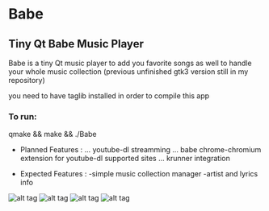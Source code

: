 # Babe
## Tiny Qt Babe Music Player

Babe is a tiny Qt music player to add you favorite songs as well to handle your whole music collection
(previous unfinished gtk3 version still in my repository) 

you need to have taglib installed in order to compile this app

<h3> To run: </h3>
qmake && make && ./Babe


* Planned Features :
  ... youtube-dl streamming 
  ... babe chrome-chromium extension for youtube-dl supported sites
  ... krunner integration

* Expected Features :
  -simple music collection manager
  -artist and lyrics info


![alt tag](https://github.com/milohr/babe-qt/blob/master/screenshots/playlist_mode.png?raw=true) 
![alt tag](https://github.com/milohr/babe-qt/blob/master/screenshots/mini_mode.png?raw=true)
![alt tag](https://github.com/milohr/babe-qt/blob/master/screenshots/full_collection_view.png?raw=true)
![alt tag](https://github.com/milohr/babe-qt/blob/master/screenshots/albums_view.png?raw=true) 
